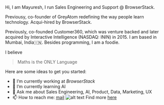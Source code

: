 Hi, I am Mayuresh, I run Sales Engineering and Support @ BrowserStack. 

Previousy, co-founder of GreyAtom redefining the way people learn technology. Acqui-hired by BrowserStack. 

Previously, co-founded Customer360, which was venture backed and later acquired by Interactive Intelligence (NASDAQ: ININ) in 2015. I am based in Mumbai, India🇮🇳.  Besides programming, I am a foodie. 

I believe 
> Maths is the ONLY Language

Here are some ideas to get you started:

- 🔭 I’m currently working at *BrowserStack*
- 🌱 I’m currently learning AI
- 💬 Ask me about Sales Engineering, AI, Product, Data, Marketing, UX
- 📫 How to reach me: [mail](mailto:mayuresh@shilotri.com)
![alt text](https://shilotri.com/wp-content/uploads/2025/09/Mayuresh-Shilotri-Skill-Map.jpg)
Find more [here](https://www.shilotri.com)
